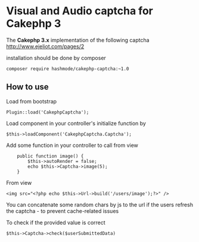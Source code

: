 # Visual and Audio captcha for Cakephp 3

The **Cakephp 3.x** implementation of the following captcha
http://www.ejeliot.com/pages/2

installation should be done by composer

```
composer require hashmode/cakephp-captcha:~1.0
```

## How to use
Load from bootstrap
```
Plugin::load('CakephpCaptcha');
```

Load component in your controller's initialize function by
```
$this->loadComponent('CakephpCaptcha.Captcha');
```

Add some function in your controller to call from view
```
	public function image() {
	    $this->autoRender = false;
	    echo $this->Captcha->image(5);
	}

```

From view 
```
<img src="<?php echo $this->Url->build('/users/image');?>" />
```
You can concatenate some random chars by js to the url if the users refresh the captcha - to prevent cache-related issues


To check if the provided value is correct 
```
$this->Captcha->check($userSubmittedData)
```

